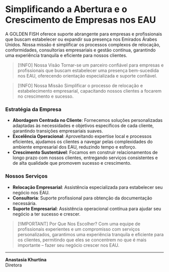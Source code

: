# Simplificando a Abertura e o Crescimento de Empresas nos EAU

A GOLDEN FISH oferece suporte abrangente para empresas e profissionais que buscam estabelecer ou expandir sua presença nos Emirados Árabes Unidos. Nossa missão é simplificar os processos complexos de relocação, conformidades, consultorias empresariais e gestão contínua, garantindo uma experiência tranquila e eficiente para nossos clientes.

> [!INFO] Nossa Visão
> Tornar-se um parceiro confiável para empresas e profissionais que buscam estabelecer uma presença bem-sucedida nos EAU, oferecendo orientação especializada e suporte confiável.

> [!INFO] Nossa Missão
> Simplificar o processo de relocação e estabelecimento empresarial, capacitando nossos clientes a focarem no crescimento e sucesso.

### Estratégia da Empresa

- **Abordagem Centrada no Cliente**: Fornecemos soluções personalizadas adaptadas às necessidades e objetivos específicos de cada cliente, garantindo transições empresariais suaves.
- **Excelência Operacional**: Aproveitando expertise local e processos eficientes, ajudamos os clientes a navegar pelas complexidades do ambiente empresarial dos EAU, reduzindo tempo e esforço.
- **Crescimento Sustentável**: Focamos em construir relacionamentos de longo prazo com nossos clientes, entregando serviços consistentes e de alta qualidade que promovem sucesso e crescimento.

### Nossos Serviços

- **Relocação Empresarial**: Assistência especializada para estabelecer seu negócio nos EAU.
- **Consultoria**: Suporte profissional para obtenção da documentação necessária.
- **Suporte Empresarial**: Assistência operacional contínua para ajudar seu negócio a ter sucesso e crescer.

> [!IMPORTANT] Por Que Nos Escolher?
> Com uma equipe de profissionais experientes e um compromisso com serviços personalizados, garantimos uma experiência tranquila e eficiente para os clientes, permitindo que eles se concentrem no que é mais importante – fazer seu negócio crescer nos EAU.

---

**Anastasia Khurtina**  
Diretora
